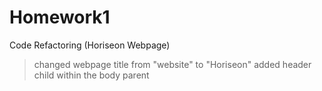 # Homework1

Code Refactoring (Horiseon Webpage)

>changed webpage title from "website" to "Horiseon"
>added header child within the body parent

